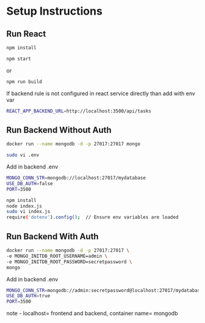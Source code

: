 # Setup Instructions

## Run React
```bash
npm install
```
```bash
npm start
```
or 

```bash
npm run build
```
If backend rule is not configured in react service directly than add with env var
```bash
REACT_APP_BACKEND_URL=http://localhost:3500/api/tasks
```


## Run Backend Without Auth
```bash
docker run --name mongodb -d -p 27017:27017 mongo
```
```bash
sudo vi .env
```
Add in backend .env
```bash
MONGO_CONN_STR=mongodb://localhost:27017/mydatabase
USE_DB_AUTH=false
PORT=3500
```
```bash
npm install
node index.js
sudo vi index.js
require('dotenv').config();  // Ensure env variables are loaded
```

## Run Backend With Auth
```bash
docker run --name mongodb -d -p 27017:27017 \
-e MONGO_INITDB_ROOT_USERNAME=admin \
-e MONGO_INITDB_ROOT_PASSWORD=secretpassword \
mongo
```

Add in backend .env
```bash
MONGO_CONN_STR=mongodb://admin:secretpassword@localhost:27017/mydatabase?authSource=admin
USE_DB_AUTH=true
PORT=3500
```

note - localhost= frontend and backend, container name= mongodb
